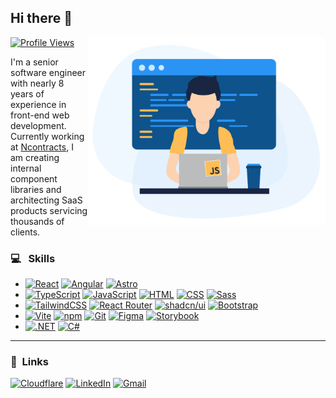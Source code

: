 ## Hi there 👋

<img src="https://github.com/hsimpson270/hsimpson270/blob/main/images/github_hero.svg" width="380" align="right">

[![Profile Views](https://komarev.com/ghpvc/?username=hsimpson270&color=579cd5&label=Profile_Views&abbreviated=true)](#)

I'm a senior software engineer with nearly 8 years of experience in front-end web development. Currently working at [Ncontracts](https://www.ncontracts.com/), I am creating internal component libraries and architecting SaaS products servicing thousands of clients.

### 💻 &nbsp;&nbsp;Skills

- [![React](https://img.shields.io/badge/React-%2320232a.svg?logo=react&logoColor=%2361DAFB)](#) [![Angular](https://img.shields.io/badge/Angular-%23DD0031.svg?logo=angular&logoColor=white)](#) [![Astro](https://img.shields.io/badge/Astro-BC52EE?logo=astro&logoColor=fff)](#)
- [![TypeScript](https://img.shields.io/badge/TypeScript-3178C6?logo=typescript&logoColor=fff)](#) [![JavaScript](https://img.shields.io/badge/JavaScript-F7DF1E?logo=javascript&logoColor=000)](#) [![HTML](https://img.shields.io/badge/HTML-%23E34F26.svg?logo=html5&logoColor=white)](#) [![CSS](https://img.shields.io/badge/CSS-1572B6?logo=css3&logoColor=fff)](#) [![Sass](https://img.shields.io/badge/Sass-C69?logo=sass&logoColor=fff)](#)
- [![TailwindCSS](https://img.shields.io/badge/Tailwind%20CSS-%2338B2AC.svg?logo=tailwind-css&logoColor=white)](#) [![React Router](https://img.shields.io/badge/React_Router-CA4245?logo=react-router&logoColor=white)](#) [![shadcn/ui](https://img.shields.io/badge/shadcn%2Fui-000?logo=shadcnui&logoColor=fff)](#) [![Bootstrap](https://img.shields.io/badge/Bootstrap-7952B3?logo=bootstrap&logoColor=fff)](#)
- [![Vite](https://img.shields.io/badge/Vite-646CFF?logo=vite&logoColor=fff)](#) [![npm](https://img.shields.io/badge/npm-CB3837?logo=npm&logoColor=fff)](#) [![Git](https://img.shields.io/badge/Git-F05032?logo=git&logoColor=fff)](#) [![Figma](https://img.shields.io/badge/Figma-F24E1E?logo=figma&logoColor=white)](#) [![Storybook](https://img.shields.io/badge/Storybook-FF4785?logo=storybook&logoColor=fff)](#)
- [![.NET](https://img.shields.io/badge/.NET-512BD4?logo=dotnet&logoColor=fff)](#) [![C#](https://custom-icon-badges.demolab.com/badge/C%23-%23239120.svg?logo=cshrp&logoColor=white)](#)

<hr />

### 🔗&nbsp;&nbsp;Links

[![Cloudflare](https://img.shields.io/badge/Cloudflare-F38020?logo=Cloudflare&logoColor=white)](https://hunter-simpson.dev)
[![LinkedIn](https://custom-icon-badges.demolab.com/badge/LinkedIn-0A66C2?logo=linkedin-white&logoColor=fff)](https://www.linkedin.com/in/hsimpson270/)
[![Gmail](https://img.shields.io/badge/Gmail-D14836?logo=gmail&logoColor=white)](mailto:hi@hunter-simpson.dev)
